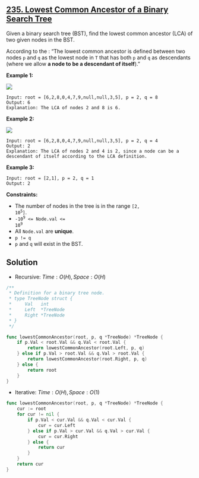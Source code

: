 ## [235. Lowest Common Ancestor of a Binary Search Tree](https://leetcode.com/problems/lowest-common-ancestor-of-a-binary-search-tree/)


Given a binary search tree (BST), find the lowest common ancestor (LCA) of two given nodes in the BST.

According to the : “The lowest common ancestor is defined between two nodes `p` and `q` as the lowest node in `T` that has both `p` and `q` as descendants (where we allow **a node to be a descendant of itself**).”

**Example 1:**

![](https://assets.leetcode.com/uploads/2018/12/14/binarysearchtree_improved.png)

```
Input: root = [6,2,8,0,4,7,9,null,null,3,5], p = 2, q = 8
Output: 6
Explanation: The LCA of nodes 2 and 8 is 6.
```

**Example 2:**

![](https://assets.leetcode.com/uploads/2018/12/14/binarysearchtree_improved.png)

```
Input: root = [6,2,8,0,4,7,9,null,null,3,5], p = 2, q = 4
Output: 2
Explanation: The LCA of nodes 2 and 4 is 2, since a node can be a descendant of itself according to the LCA definition.
```

**Example 3:**

```
Input: root = [2,1], p = 2, q = 1
Output: 2
```

**Constraints:**

*   The number of nodes in the tree is in the range <code>[2, 10<sup>5</sup>]</code>.
*   <code>-10<sup>9</sup> <= Node.val <= 10<sup>9</sup></code>
*   All `Node.val` are **unique**.
*   `p != q`
*   `p` and `q` will exist in the BST.



## Solution

- Recursive:	$Time: O(H), Space: O(H)$ 

```go
/**
 * Definition for a binary tree node.
 * type TreeNode struct {
 *     Val   int
 *     Left  *TreeNode
 *     Right *TreeNode
 * }
 */

func lowestCommonAncestor(root, p, q *TreeNode) *TreeNode {
    if p.Val < root.Val && q.Val < root.Val {
        return lowestCommonAncestor(root.Left, p, q)
    } else if p.Val > root.Val && q.Val > root.Val {
        return lowestCommonAncestor(root.Right, p, q)
    } else {
        return root
    }
}
```

- Iterative:	$Time: O(H), Space: O(1)$ 

```go
func lowestCommonAncestor(root, p, q *TreeNode) *TreeNode {
    cur := root
    for cur != nil {
        if p.Val < cur.Val && q.Val < cur.Val {
            cur = cur.Left
        } else if p.Val > cur.Val && q.Val > cur.Val {
            cur = cur.Right
        } else {
            return cur
        }
    }
	return cur
}
```

